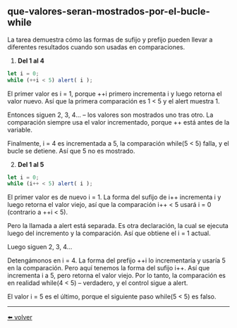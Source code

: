## que-valores-seran-mostrados-por-el-bucle-while

La tarea demuestra cómo las formas de sufijo y prefijo pueden llevar a diferentes resultados cuando son usadas en comparaciones.

1. **Del 1 al 4**

````js
let i = 0;
while (++i < 5) alert( i );
````

El primer valor es i = 1, porque ++i primero incrementa i y luego retorna el valor nuevo. Así que la primera comparación es 1 < 5 y el alert muestra 1.

Entonces siguen 2, 3, 4… – los valores son mostrados uno tras otro. La comparación siempre usa el valor incrementado, porque ++ está antes de la variable.

Finalmente, i = 4 es incrementada a 5, la comparación while(5 < 5) falla, y el bucle se detiene. Así que 5 no es mostrado.

2. **Del 1 al 5**

````js
let i = 0;
while (i++ < 5) alert( i );
````

El primer valor es de nuevo i = 1. La forma del sufijo de i++ incrementa i y luego retorna el valor viejo, así que la comparación i++ < 5 usará i = 0 (contrario a ++i < 5).

Pero la llamada a alert está separada. Es otra declaración, la cual se ejecuta luego del incremento y la comparación. Así que obtiene el i = 1 actual.

Luego siguen 2, 3, 4…

Detengámonos en i = 4. La forma del prefijo ++i lo incrementaría y usaría 5 en la comparación. Pero aquí tenemos la forma del sufijo i++. Así que incrementa i a 5, pero retorna el valor viejo. Por lo tanto, la comparación es en realidad while(4 < 5) – verdadero, y el control sigue a alert.

El valor i = 5 es el último, porque el siguiente paso while(5 < 5) es falso.


---
[⬅️ volver](https://github.com/VictorHugoAguilar/javascript-interview-questions-explained/blob/main/theory/first-steps/13_while-for/readme.md#que-valores-seran-mostrados-por-el-bucle-while)
